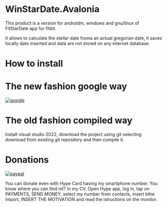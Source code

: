 # WinStarDate.Avalonia

This product is a version for androidm, windows and gnu/linux of FitStarDate app for fitbit.

It allows to calculate the stellar date froma an actual gregorian date, it saves locally date inserted and data are not stored on any internet database.

# How to install

# The new fashion google way

[![google](https://play.google.com/intl/en_us/badges/static/images/badges/en_badge_web_generic.png)](https://play.google.com/store/apps/details?id=org.altervista.numerone.winstardate&gl=IT)

# The old fashion compiled way

Install visual studio 2022, download the project using git selecting download from existing git repository and then compile it.

# Donations

[![paypal](https://www.paypalobjects.com/en_US/i/btn/btn_donateCC_LG.gif)](https://www.paypal.com/cgi-bin/webscr?cmd=_s-xclick&hosted_button_id=H4ZHTFRCETWXG)

You can donate even with Hype Card having my smartphone number. You know where you can find int? In my CV.
Open Hype app, log in, tap on PAYMENTS, SEND MONEY, select my number from contacts, insert bthe import, INSERT THE MOTIVATION and read the istructions on the monitor.
